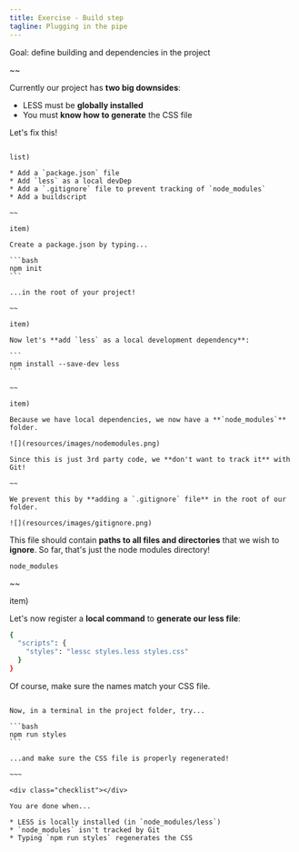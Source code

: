 ```yaml
---
title: Exercise - Build step
tagline: Plugging in the pipe
---
```


<div class="goal"></div>

Goal: define building and dependencies in the project

~~

Currently our project has **two big downsides**:

* LESS must be **globally installed**
* You must **know how to generate** the CSS file

Let's fix this!

~~~

list)

* Add a `package.json` file
* Add `less` as a local devDep
* Add a `.gitignore` file to prevent tracking of `node_modules`
* Add a buildscript

~~

item)

Create a package.json by typing...

```bash
npm init
```

...in the root of your project!

~~ 

item)

Now let's **add `less` as a local development dependency**:

```
npm install --save-dev less
```

~~

item)

Because we have local dependencies, we now have a **`node_modules`** folder.

![](resources/images/nodemodules.png)

Since this is just 3rd party code, we **don't want to track it** with Git!

~~

We prevent this by **adding a `.gitignore` file** in the root of our folder.

![](resources/images/gitignore.png)

~~~

This file should contain **paths to all files and directories** that we wish to **ignore**. So far, that's just the node modules directory!

```
node_modules
```

~~

item)

Let's now register a **local command** to **generate our less file**:

```bash
{
  "scripts": {
    "styles": "lessc styles.less styles.css"
  }
}
```

Of course, make sure the names match your CSS file.

~~~~

Now, in a terminal in the project folder, try...

```bash
npm run styles
```

...and make sure the CSS file is properly regenerated!

~~~

<div class="checklist"></div>

You are done when...

* LESS is locally installed (in `node_modules/less`)
* `node_modules` isn't tracked by Git
* Typing `npm run styles` regenerates the CSS

